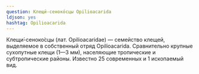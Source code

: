 ```yaml
---
question: Клещи́-сеноко́сцы Opilioacarida
ldjson: yes
hashtag: Opilioacarida
---
```


Клещи́-сеноко́сцы (лат. Opilioacaridae) — семейство клещей, выделяемое в собственный отряд Opilioacarida. Сравнительно крупные сухопутные клещи (1—3 мм), населяющие тропические и субтропические районы. Известно 25 современных и 1 ископаемый вид.